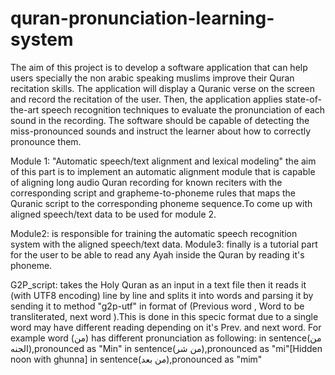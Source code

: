 # quran-pronunciation-learning-system
The aim of this project is to develop a software application that can help users specially the non arabic speaking muslims improve their Quran recitation skills. The application will display a Quranic verse on the screen and record the recitation of the user. Then, the application applies state-of-the-art speech recognition techniques to evaluate the pronunciation of each sound in the recording. The software should be capable of detecting the miss-pronounced sounds and instruct the learner about how to correctly pronounce them.  

Module 1: "Automatic speech/text alignment and lexical modeling" the aim of this part is to implement an automatic alignment module that is capable of aligning long audio Quran recording for known reciters with the corresponding script and grapheme-to-phoneme rules that maps the Quranic script to the corresponding phoneme sequence.To come up with aligned speech/text data to be used for module 2.  

Module2: is responsible for training the automatic speech recognition system with the aligned speech/text data.  Module3: finally is a tutorial part for the user to be able to read any Ayah inside the Quran by reading it's phoneme.    

G2P_script: takes the Holy Quran as an input in a text file then it reads it (with UTF8 encoding) line by line and splits it into words and parsing it by sending it to method "g2p-utf" in format of (Previous word , Word to be transliterated, next word ).This is done in this specic format due to a single word may have different reading depending on it's Prev. and next word. For example word (من) has different pronunciation as following: in sentence(من الجنه),pronounced as "Min" in sentence(من شر),pronounced as "mi"[Hidden noon with ghunna] in sentence(من بعد),pronounced as "mim"
